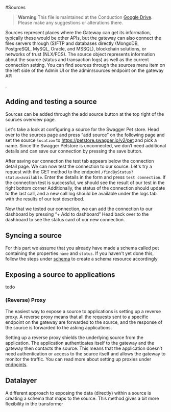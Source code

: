#Sources

> **Warning**
> This file is maintained at the Conduction [Google Drive](https://docs.google.com/document/d/1htUlWeImLmybSjF9_yqXLoDSMyfmpgbWDnTMcB68hCA/edit). Please make any suggestions or alterations there.


Sources represent places where the Gateway can get its information, typically these would be other APIs, but the gateway can also connect the files servers through (S)FTP and databases directly (MongoDB, PostgreSQL, MySQL, Oracle, and MSSQL), blockchain solutions, or networks of trust (NLX/FCS). The source object represents  information about the source (status and transaction logs) as well as the current connection setting. You can find sources through the sources menu item on the left side of the Admin UI or the admin/sources endpoint on the gateway API


.

## Adding and testing a source
Sources can be added through the add source button at the top right of the sources overview page.

Let's take a look at configuring a source for the Swagger Pet store. Head over to the sources page and press “add source” on the following page and set the source `location` to https://petstore.swagger.io/v2/pet and pick a name. Since the Swagger Petstore is unconnected, we don’t need additional details and can save our connection by pressing  the save button.

After saving our connection the test tab appears below the connection detail page. We can now  test the connection to our source. Let's try a request with the GET method to the endpoint `/findByStatus?status=available`. Enter the details in the form and press `test connection`.  If the connection test is successful, we should see the result of our test in the right bottom corner Additionally, the status of the connection should update to the last call, and a new call log should be available under the logs tab with the results of our test described.

Now that we tested our connection, we can add the connection to our dashboard by pressing “+ Add to dashboard”  Head back over to the dashboard to see the status card of our new connection.

## Syncing a source

For this part we assume that you already have made a schema called pet containing the properties `name` and `status`.  If you haven't yet done this,  follow the steps under [schema]() to create a schema resource accordingly

## Exposing a source to applications

todo

### (Reverse) Proxy

The easiest way to expose a source to applications is setting up a reverse proxy. A reverse proxy means that all the requests sent to a specific endpoint on the gateway are forwarded to the source, and the response of the source is forwarded to the asking applications.

Setting up a reverse proxy shields the underlying source from the application. The application authenticates itself to the gateway and the gateway then contacts the source. This means that the application doesn’t need authentication or access to the source itself and allows the gateway to monitor the traffic. You can read more about setting up proxies under [endpoints](https://common-ground-documentation.readthedocs.io/en/latest/endpoints/).

## Datalayer

A different approach to exposing the data (directly) within a source is creating a schema that maps to the source. This method gives a bit more flexibility in the transformer 

